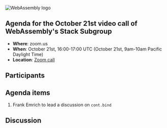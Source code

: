 ![WebAssembly logo](/images/WebAssembly.png)

## Agenda for the October 21st video call of WebAssembly's Stack Subgroup

- **Where**: zoom.us
- **When**:  October 21st, 16:00-17:00 UTC (October 21st, 9am-10am Pacific Daylight Time)
- **Location**: [Zoom call](https://zoom.us/j/91846860726?pwd=NVVNVmpvRVVFQkZTVzZ1dTFEcXgrdz09)

## Participants

## Agenda items

1. Frank Emrich to lead a discussion on `cont.bind`

## Discussion
